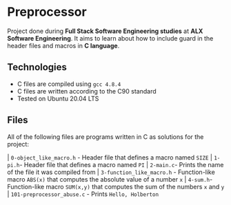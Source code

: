 # Preprocessor
Project done during **Full Stack Software Engineering studies** at **ALX Software Engineering**. It aims to learn about how to include guard in the header files and macros in **C language**.

## Technologies
* C files are compiled using `gcc 4.8.4`
* C files are written according to the C90 standard
* Tested on Ubuntu 20.04 LTS

## Files
All of the following files are programs written in C as solutions for the project:

| `0-object_like_macro.h` -  Header file that defines a macro named `SIZE` 
| `1-pi.h`-  Header file that defines a macro named `PI` 
| `2-main.c`-  Prints the name of the file it was compiled from 
| `3-function_like_macro.h` -  Function-like macro `ABS(x)` that computes the absolute value of a number `x` 
| `4-sum.h`-  Function-like macro `SUM(x,y)` that computes the sum of the numbers `x` and `y` 
| `101-preprocessor_abuse.c` -  Prints `Hello, Holberton`
